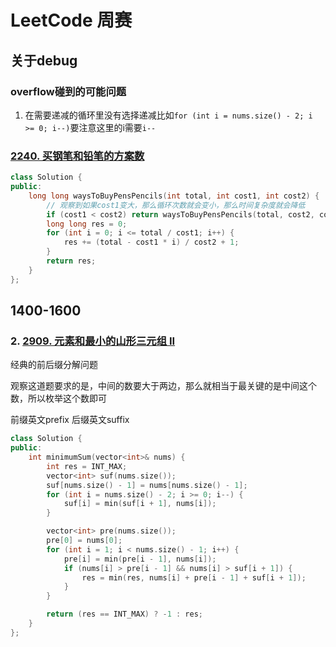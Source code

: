 # LeetCode 周赛

## 关于debug

### overflow碰到的可能问题

1. 在需要递减的循环里没有选择递减比如` for (int i = nums.size() - 2; i >= 0; i--) `要注意这里的i需要`i--`





### [2240. 买钢笔和铅笔的方案数](https://leetcode.cn/problems/number-of-ways-to-buy-pens-and-pencils/)

```cpp
class Solution {
public:
    long long waysToBuyPensPencils(int total, int cost1, int cost2) {
        // 观察到如果cost1变大，那么循环次数就会变小，那么时间复杂度就会降低
        if (cost1 < cost2) return waysToBuyPensPencils(total, cost2, cost1);
        long long res = 0;
        for (int i = 0; i <= total / cost1; i++) {
            res += (total - cost1 * i) / cost2 + 1;
        }
        return res;
    }
};
```



## 1400-1600



### 2. [2909. 元素和最小的山形三元组 II](https://leetcode.cn/problems/minimum-sum-of-mountain-triplets-ii/)

经典的前后缀分解问题

观察这道题要求的是，中间的数要大于两边，那么就相当于最关键的是中间这个数，所以枚举这个数即可

前缀英文prefix 后缀英文suffix

```cpp
class Solution {
public:
    int minimumSum(vector<int>& nums) {
        int res = INT_MAX;
        vector<int> suf(nums.size());
        suf[nums.size() - 1] = nums[nums.size() - 1];
        for (int i = nums.size() - 2; i >= 0; i--) {
            suf[i] = min(suf[i + 1], nums[i]);
        }

        vector<int> pre(nums.size());
        pre[0] = nums[0];
        for (int i = 1; i < nums.size() - 1; i++) {
            pre[i] = min(pre[i - 1], nums[i]);
            if (nums[i] > pre[i - 1] && nums[i] > suf[i + 1]) {
                res = min(res, nums[i] + pre[i - 1] + suf[i + 1]);
            }
        }

        return (res == INT_MAX) ? -1 : res;
    }
};
```







### 

